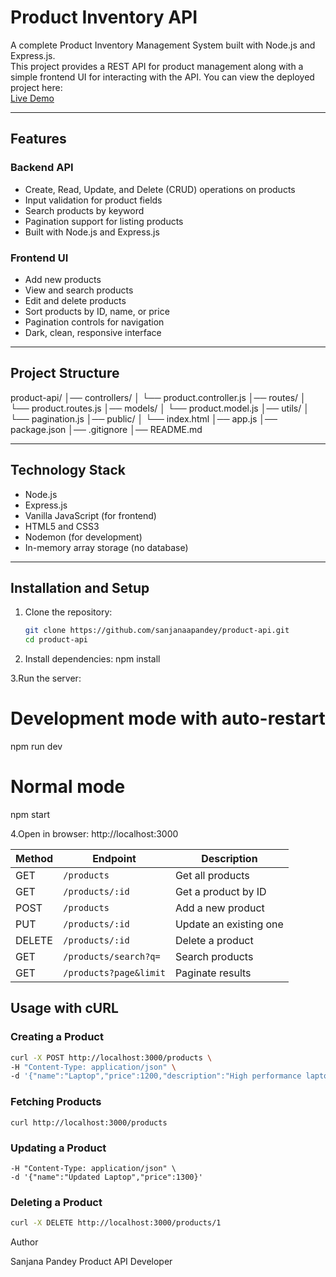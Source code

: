 # Product Inventory API

A complete Product Inventory Management System built with Node.js and Express.js.  
This project provides a REST API for product management along with a simple frontend UI for interacting with the API.
You can view the deployed project here:  
[Live Demo](https://product-api-one-wheat.vercel.app)

---

## Features

### Backend API
- Create, Read, Update, and Delete (CRUD) operations on products
- Input validation for product fields
- Search products by keyword
- Pagination support for listing products
- Built with Node.js and Express.js

### Frontend UI
- Add new products
- View and search products
- Edit and delete products
- Sort products by ID, name, or price
- Pagination controls for navigation
- Dark, clean, responsive interface

---

## Project Structure

product-api/
│── controllers/
│ └── product.controller.js 
│── routes/
│ └── product.routes.js 
│── models/
│ └── product.model.js 
│── utils/
│ └── pagination.js 
│── public/
│ └── index.html 
│── app.js 
│── package.json 
│── .gitignore 
│── README.md 



---

## Technology Stack
- Node.js
- Express.js
- Vanilla JavaScript (for frontend)
- HTML5 and CSS3
- Nodemon (for development)
- In-memory array storage (no database)

---

## Installation and Setup

1. Clone the repository:
   ```bash
   git clone https://github.com/sanjanaapandey/product-api.git
   cd product-api

2. Install dependencies:
   npm install
   
3.Run the server:
# Development mode with auto-restart
npm run dev

# Normal mode
npm start

4.Open in browser:
http://localhost:3000

| Method | Endpoint               | Description            |
| ------ | ---------------------- | ---------------------- |
| GET    | `/products`            | Get all products       |
| GET    | `/products/:id`        | Get a product by ID    |
| POST   | `/products`            | Add a new product      |
| PUT    | `/products/:id`        | Update an existing one |
| DELETE | `/products/:id`        | Delete a product       |
| GET    | `/products/search?q=`  | Search products        |
| GET    | `/products?page&limit` | Paginate results       |


## Usage with cURL

### Creating a Product
```bash
curl -X POST http://localhost:3000/products \
-H "Content-Type: application/json" \
-d '{"name":"Laptop","price":1200,"description":"High performance laptop"}'
```
### Fetching Products
```curl http://localhost:3000/products```
### Updating a Product
```curl -X PUT http://localhost:3000/products/1 \
-H "Content-Type: application/json" \
-d '{"name":"Updated Laptop","price":1300}'
```
### Deleting a Product
```bash
curl -X DELETE http://localhost:3000/products/1
```
Author

Sanjana Pandey
Product API Developer 


